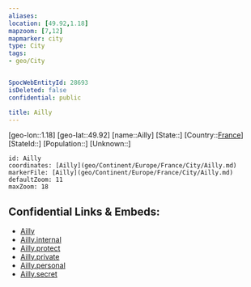 ```yaml
---
aliases: 
location: [49.92,1.18]
mapzoom: [7,12] 
mapmarker: city 
type: City
tags:
- geo/City


SpocWebEntityId: 28693
isDeleted: false
confidential: public

title: Ailly
---
```

[geo-lon::1.18]
[geo-lat::49.92]
[name::Ailly]
[State::]
[Country::[France](geo/Continent/Europe/France.md)]
[StateId::]
[Population::]
[Unknown::]


```leaflet
id: Ailly
coordinates: [Ailly](geo/Continent/Europe/France/City/Ailly.md)
markerFile: [Ailly](geo/Continent/Europe/France/City/Ailly.md)
defaultZoom: 11 
maxZoom: 18
```


## Confidential Links & Embeds: 
- [Ailly](../../../../../../_public/geo/Continent/Europe/France/City/Ailly.md) 
- [Ailly.internal](../../../../../../_internal/geo/Continent/Europe/France/City/Ailly.internal.md) 
- [Ailly.protect](../../../../../../_protect/geo/Continent/Europe/France/City/Ailly.protect.md) 
- [Ailly.private](../../../../../../_private/geo/Continent/Europe/France/City/Ailly.private.md) 
- [Ailly.personal](../../../../../../_personal/geo/Continent/Europe/France/City/Ailly.personal.md) 
- [Ailly.secret](../../../../../../_secret/geo/Continent/Europe/France/City/Ailly.secret.md) 
